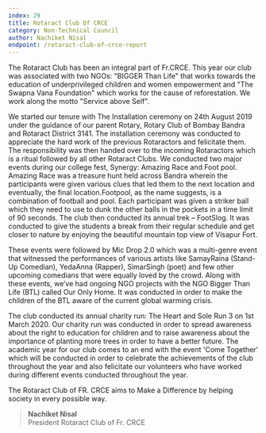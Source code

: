 ```yaml
---
index: 29
title: Rotaract Club Of CRCE
category: Non-Technical Council
author: Nachiket Nisal
endpoint: /rotaract-club-of-crce-report
---
```


The Rotaract Club has been an integral part of Fr.CRCE. This year our club was associated with two NGOs: "BIGGER Than Life" that works towards the education of underprivileged children and women empowerment and "The Swapna Vana Foundation" which works for the cause of reforestation. We work along the motto "Service above Self".

We started our tenure with The Installation ceremony on 24th August 2019 under the guidance of our parent Rotary, Rotary Club of Bombay Bandra and Rotaract District 3141. The installation ceremony was conducted to appreciate the hard work of the previous Rotaractors and felicitate them. The responsibility was then handed over to the incoming Rotaractors which is a ritual followed by all other Rotaract Clubs. We conducted two major events during our college fest, Synergy: Amazing Race and Foot pool. Amazing Race was a treasure hunt held across Bandra wherein the participants were given various clues that led them to the next location and eventually, the final location.Footpool, as the name suggests, is a combination of football and pool. Each participant was given a striker ball which they need to use to dunk the other balls in the pockets in a time limit of 90 seconds. The club then conducted its annual trek – FootSlog. It was conducted to give the students a break from their regular schedule and get closer to nature by enjoying the beautiful mountain top view of Visapur Fort.

These events were followed by Mic Drop 2.0 which was a multi-genre event that witnessed the performances of various artists like SamayRaina (Stand-Up Comedian), YedaAnna (Rapper), SimarSingh (poet) and few other upcoming comedians that were equally loved by the crowd. Along with these events, we’ve had ongoing NGO projects with the NGO Bigger Than Life (BTL) called Our Only Home. It was conducted in order to make the children of the BTL aware of the current global warming crisis.

The club conducted its annual charity run: The Heart and Sole Run 3 on 1st March 2020. Our charity run was conducted in order to spread awareness about the right to education for children and to raise awareness about the importance of planting more trees in order to have a better future. The academic year for our club comes to an end with the event 'Come Together' which will be conducted in order to celebrate the achievements of the club throughout the year and also felicitate our volunteers who have worked during different events conducted throughout the year.

The Rotaract Club of FR. CRCE aims to Make a Difference by helping society in every possible way.

> **Nachiket Nisal**<br>
> President
> Rotaract Club of Fr. CRCE
